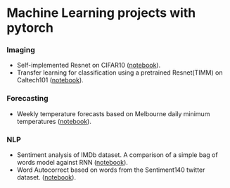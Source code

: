 # Machine Learning projects with pytorch

### Imaging
- Self-implemented Resnet on CIFAR10 ([notebook](https://github.com/amansinclair/ml/blob/master/ml/Cifar.ipynb)).
- Transfer learning for classification using a pretrained Resnet(TIMM) on Caltech101 ([notebook](https://github.com/amansinclair/ml/blob/master/ml/Caltech.ipynb)).

### Forecasting
- Weekly temperature forecasts based on Melbourne daily minimum temperatures ([notebook](https://github.com/amansinclair/ml/blob/master/ml/Melbourne.ipynb)).

### NLP
- Sentiment analysis of IMDb dataset. A comparison of a simple bag of words model against RNN ([notebook](https://github.com/amansinclair/ml/blob/master/ml/Imdb.ipynb)).
- Word Autocorrect based on words from the Sentiment140 twitter dataset. ([notebook](https://github.com/amansinclair/ml/blob/master/ml/Autocorrect.ipynb)).
